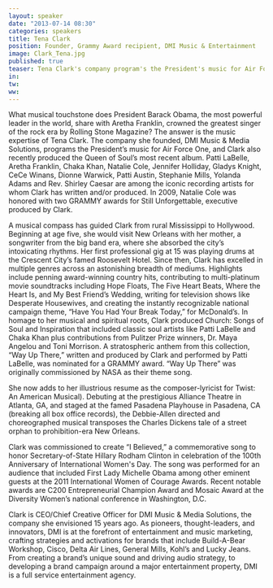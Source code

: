 ```yaml
---
layout: speaker
date: "2013-07-14 08:30"
categories: speakers
title: Tena Clark
position: Founder, Grammy Award recipient, DMI Music & Entertainment
image: Clark_Tena.jpg
published: true
teaser: Tena Clark's company program's the President's music for Air Force One and produced Aretha Franklin's most recent album.
in:
tw:
ww: 
---
```

What musical touchstone does President Barack Obama, the most powerful leader in the world, share with Aretha Franklin, crowned the greatest singer of the rock era by Rolling Stone Magazine? The answer is the music expertise of Tena Clark. The company she founded, DMI Music & Media Solutions, programs the President’s music for Air Force One, and Clark also recently produced the Queen of Soul’s most recent album. Patti LaBelle, Aretha Franklin, Chaka Khan, Natalie Cole, Jennifer Holliday, Gladys Knight, CeCe Winans, Dionne Warwick, Patti Austin, Stephanie Mills, Yolanda Adams and Rev. Shirley Caesar are among the iconic recording artists for whom Clark has written and/or produced. In 2009, Natalie Cole was honored with two GRAMMY awards for Still Unforgettable, executive produced by Clark. 

A musical compass has guided Clark from rural Mississippi to Hollywood. Beginning at age five, she would visit New Orleans with her mother, a songwriter from the big band era, where she absorbed the city’s intoxicating rhythms. Her first professional gig at 15 was playing drums at the Crescent City’s famed Roosevelt Hotel. Since then, Clark has excelled in multiple genres across an astonishing breadth of mediums. Highlights include penning award-winning country hits, contributing to multi-platinum movie soundtracks including Hope Floats, The Five Heart Beats, Where the Heart Is, and My Best Friend’s Wedding, writing for television shows like Desperate Housewives, and creating the instantly recognizable national campaign theme, “Have You Had Your Break Today,” for McDonald’s. In homage to her musical and spiritual roots, Clark produced Church: Songs of Soul and Inspiration that included classic soul artists like Patti LaBelle and Chaka Khan plus contributions from Pulitzer Prize winners, Dr. Maya Angelou and Toni Morrison. A stratospheric anthem from this collection, “Way Up There,” written and produced by Clark and performed by Patti LaBelle, was nominated for a GRAMMY award. “Way Up There” was originally commissioned by NASA as their theme song. 

She now adds to her illustrious resume as the composer-lyricist for Twist: An American Musical). Debuting at the prestigious Alliance Theatre in Atlanta, GA, and staged at the famed Pasadena Playhouse in Pasadena, CA (breaking all box office records), the Debbie-Allen directed and choreographed musical transposes the Charles Dickens tale of a street orphan to prohibition-era New Orleans.  

Clark was commissioned to create “I Believed,” a commemorative song to honor Secretary-of-State Hillary Rodham Clinton in celebration of the 100th Anniversary of International Women's Day. The song was performed for an audience that included First Lady Michelle Obama among other eminent guests at the 2011 International Women of Courage Awards.   Recent notable awards are C200 Entrepreneurial Champion Award and Mosaic Award at the Diversity Women’s national conference in Washington, D.C.

Clark is CEO/Chief Creative Officer for DMI Music & Media Solutions, the company she envisioned 15 years ago. As pioneers, thought-leaders, and innovators, DMI is at the forefront of entertainment and music marketing, crafting strategies and activations for brands that include Build-A-Bear Workshop, Cisco, Delta Air Lines, General Mills, Kohl’s and Lucky Jeans. From creating a brand’s unique sound and driving audio strategy, to developing a brand campaign around a major entertainment property, DMI is a full service entertainment agency. 

